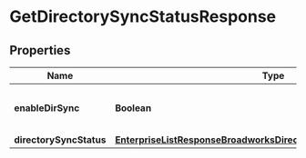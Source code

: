 

# GetDirectorySyncStatusResponse


## Properties

| Name | Type | Description | Notes |
|------------ | ------------- | ------------- | -------------|
|**enableDirSync** | **Boolean** | The toggle to enable/disable directory sync. |  [optional] |
|**directorySyncStatus** | [**EnterpriseListResponseBroadworksDirectorySyncDirectorySyncStatus**](EnterpriseListResponseBroadworksDirectorySyncDirectorySyncStatus.md) |  |  [optional] |



